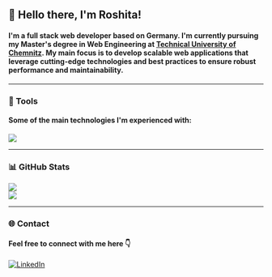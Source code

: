 ## 👋 Hello there, I'm Roshita!

#### I'm a full stack web developer based on Germany. I'm currently pursuing my Master's degree in Web Engineering at [Technical University of Chemnitz](https://www.tu-chemnitz.de/index.html.en). My main focus is to develop scalable web applications that leverage cutting-edge technologies and best practices to ensure robust performance and maintainability.

---

### 🔧 Tools

#### Some of the main technologies I'm experienced with:

![](https://skillicons.dev/icons?i=go,ruby,rails,php,angular,javascript,java,html,css,mongodb,postgres,grafana,linux,github,&perline=7)

---

### 📊 GitHub Stats

![](https://github-readme-streak-stats.herokuapp.com/?user=roshita02&theme=react&hide_border=true)<br/>
![](https://github-readme-stats.vercel.app/api/top-langs/?username=roshita02&theme=react&hide_border=true&include_all_commits=true&count_private=false&layout=compact)

---

### 🌐 Contact

#### Feel free to connect with me here 👇

[![LinkedIn](https://img.shields.io/badge/LinkedIn-%230077B5.svg?logo=linkedin&logoColor=white)](https://www.linkedin.com/in/roshitashk/)
